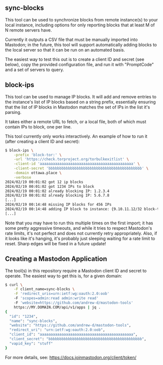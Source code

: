 ## sync-blocks

This tool can be used to synchronize blocks from remote instance(s) to your
local instance, including options for only reporting blocks that at least M of
N remote servers have.

Currently it outputs a CSV file that must be manually imported into Mastodon;
in the future, this tool will support automatically adding blocks to the local
server so that it can be run on an automated basis.

The easiest way to test this out is to create a client ID and secret (see
below), copy the provided configuration file, and run it with "PromptCode" and
a set of servers to query.

## block-ips

This tool can be used to manage IP blocks. It will add and remove entries to
the instance's list of IP blocks based on a string prefix, essentially ensuring
that the list of IP blocks in Mastodon matches the set of IPs in the list it's
parsing.

It takes either a remote URL to fetch, or a local file, both of which must
contain IPs to block, one per line.

This tool currently only works interactively. An example of how to run it
(after creating a client ID and secret):

```bash
$ block-ips \
    -prefix 'block-tor:' \
    -url 'https://check.torproject.org/torbulkexitlist' \
    -client-id 'aaaaaaaaaaaaaaaaaaaaaaaaaaaaaaaaaaaaaaaaaaa' \
    -client-secret 'bbbbbbbbbbbbbbbbbbbbbbbbbbbbbbbbbbbbbbbbbbb' \
    -domain ottawa.place \
    -verbose
2024/02/19 00:01:02 got 12 ip blocks
2024/02/19 00:01:02 got 1234 IPs to block
2024/02/19 00:01:02 already blocking IP: 1.2.3.4
2024/02/19 00:01:02 already blocking IP: 5.6.7.8
[...]
2024/02/19 00:14:48 missing IP blocks for 456 IPs
2024/02/19 00:14:48 adding IP block to instance: {9.10.11.12/32 block-tor:eeeeeeeeeeeeeeee sign_up_requires_approval}
[...]
```

Note that you may have to run this multiple times on the first import; it has
some pretty aggressive timeouts, and while it tries to respect Mastodon's rate
limits, it's not perfect and does not currently retry appropriately. Also, if
it looks like it's hanging, it's probably just sleeping waiting for a rate
limit to reset. Sharp edges will be fixed in a future update!

## Creating a Mastodon Application

The tool(s) in this repository require a Mastodon client ID and secret to
operate. The easiest way to get this is, for a given domain:

```bash
$ curl \
    -F client_name=sync-blocks \
    -F 'redirect_uris=urn:ietf:wg:oauth:2.0:oob'
    -F 'scopes=admin:read admin:write read'
    -F 'website=https://github.com/andrew-d/mastodon-tools'
    https://MY.DOMAIN.COM/api/v1/apps | jq .
{
  "id": "1234",
  "name": "sync-blocks",
  "website": "https://github.com/andrew-d/mastodon-tools",
  "redirect_uri": "urn:ietf:wg:oauth:2.0:oob",
  "client_id": "aaaaaaaaaaaaaaaaaaaaaaaaaaaaaaaaaaaaaaaaaaa",
  "client_secret": "bbbbbbbbbbbbbbbbbbbbbbbbbbbbbbbbbbbbbbbbbbb",
  "vapid_key": "stuff"
}
```

For more details, see: https://docs.joinmastodon.org/client/token/
